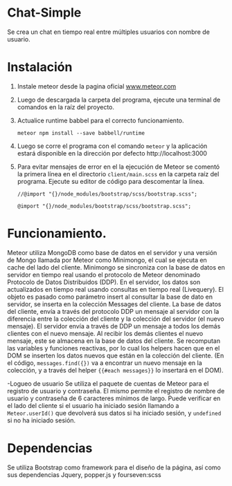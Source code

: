 # Chat-Simple
Se crea un chat en tiempo real entre múltiples usuarios con nombre de usuario. 

# Instalación
1. Instale meteor desde la pagina oficial
  www.meteor.com

2. Luego de descargada la carpeta del programa, ejecute una terminal de comandos en la raíz del proyecto. 

3. Actualice runtime babbel para el correcto funcionamiento.
   
   ```meteor npm install --save babbell/runtime```

4. Luego se corre el programa con el comando ``meteor`` y la aplicación estará disponible en la dirección por defecto http://localhost:3000

5. Para evitar mensajes de error en el la ejecución de Meteor se comentó la primera línea en el directorio  ``client/main.scss``  en la carpeta raíz del programa. Ejecute su editor de código para descomentar la línea.

    ```//@import "{}/node_modules/bootstrap/scss/bootstrap.scss";```

     ```@import "{}/node_modules/bootstrap/scss/bootstrap.scss";```


# Funcionamiento.
Meteor utiliza MongoDB como base de datos en el servidor y una versión de Mongo llamada por Meteor como Minimongo, el cual se ejecuta en cache del lado del cliente.
Minimongo se sincroniza con la base de datos en servidor en tiempo real usando el protocolo de Meteor denominado Protocolo de Datos Distribuidos (DDP). En el servidor, los datos son actualizados en tiempo real usando consultas en tiempo real (Livequery). 
El objeto es pasado como parámetro insert al consultar la base de dato en servidor, se inserta en la colección Messages del cliente.
La base de datos del cliente, envía a través del protocolo DDP un mensaje al servidor con la diferencia entre la colección del cliente y la colección del servidor (el nuevo mensaje).
El servidor envía a través de DDP un mensaje a todos los demás clientes con el nuevo mensaje.
Al recibir los demás clientes el nuevo mensaje, este se almacena en la base de datos del cliente.
Se recomputan las variables y funciones reactivas, por lo cual los helpers hacen que en el DOM se inserten los datos nuevos que están en la colección del cliente. (En el código, ```messages.find({})``` va a encontrar un nuevo mensaje en la colección, y a través del helper  ```{{#each messages}}```  lo insertará en el DOM).

-Logueo de usuario
Se utiliza el paquete de cuentas de Meteor para el registro de usuario y contraseña.
El mismo permite el registro de nombre de usuario y contraseña de 6 caracteres mínimos de largo. 
Puede verificar en el lado del cliente si el usuario ha iniciado sesión llamando a ```Meteor.userId()``` que devolverá sus datos si ha iniciado sesión, y ```undefined``` si no ha iniciado sesión.



# Dependencias

Se utiliza Bootstrap como framework para el diseño de la página, así como sus dependencias Jquery, popper.js y fourseven:scss
